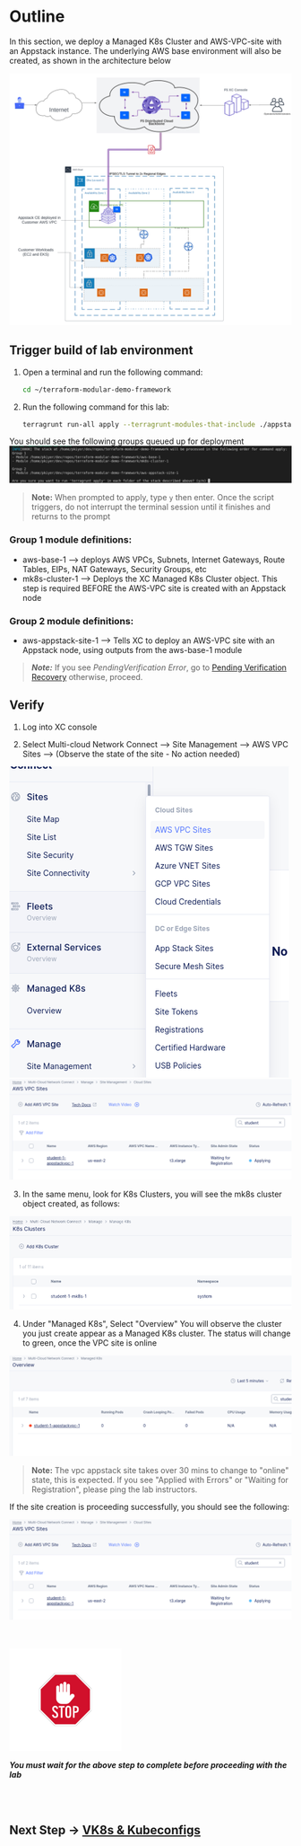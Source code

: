 # Outline

In this section, we deploy a Managed K8s Cluster and AWS-VPC-site with an Appstack instance. The underlying AWS base environment will also be created, as shown in the architecture below

![](./images/Environmental-Diagram.png)


## Trigger build of lab environment

1. Open a terminal and run the following command:

    ```bash
    cd ~/terraform-modular-demo-framework
    ```

1. Run the following command for this lab:

    ```bash
    terragrunt run-all apply --terragrunt-modules-that-include ./appstack.hcl 
    ```
You should see the following groups queued up for deployment
![](./images/appstack-group-final.png)

> **Note:** When prompted to apply, type `y` then enter. Once the script triggers, do not interrupt the terminal session until it finishes and returns to the prompt

### Group 1 module definitions:  

- aws-base-1 --> deploys AWS VPCs, Subnets, Internet Gateways, Route Tables, EIPs, NAT Gateways, Security Groups, etc  
- mk8s-cluster-1 --> Deploys the XC Managed K8s Cluster object. This step is required BEFORE the AWS-VPC site is created with an Appstack node

### Group 2 module definitions:  

- aws-appstack-site-1 --> Tells XC to deploy an AWS-VPC site with an Appstack node, using outputs from the aws-base-1 module

> ***Note:*** If you see *PendingVerification Error*, go to [Pending Verification Recovery](Pend-ver.md) otherwise, proceed. 

## Verify

1. Log into XC console

2. Select Multi-cloud Network Connect --> Site Management --> AWS VPC Sites --> (Observe the state of the site - No action needed)

![](./images/view-vpc-site.png)
![](./images/site-mgmt-waiting.png)

3. In the same menu, look for K8s Clusters, you will see the mk8s cluster object created, as follows:

![](./images/k8s-object.png)

4. Under "Managed K8s", Select "Overview"
    You will observe the cluster you just create appear as a Managed K8s cluster. The status will change to green, once the VPC site is online

![Managed K8s object](./images/mk8s-object.png)

  > **Note:** The vpc appstack site takes over 30 mins to change to "online" state, this is expected. If you see "Applied with Errors" or "Waiting for Registration", please ping the lab instructors.
  

  If the site creation is proceeding successfully, you should see the following:

![](./images/site-mgmt-waiting.png)

<br/>
<br/>


<img src="images/stop.jpg" alt="stop" width="200"/>

***You must wait for the above step to complete before proceeding with the lab***

<br/>
<br/>


## Next Step -> [VK8s & Kubeconfigs](lab_1.1.md)
